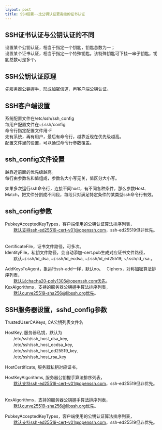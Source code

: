 ```yaml
---
layout: post
title: SSH设置--比公钥认证更高级的证书认证
---
```


## SSH证书认证与公钥认证的不同

设置某个公钥认证，相当于指定一个钥匙，钥匙总数为一；  
设置某个证书认证，相当于指定一个特殊钥匙，该特殊钥匙可下挂一串子钥匙，钥匙总数可是多个。

## SSH公钥认证原理

先服务器公钥握手，形成加密信道，再客户端公钥认证。

## SSH客户端设置

系统配置文件在/etc/ssh/ssh_config  
每用户配置文件在~/.ssh/config  
命令行指定配置文件用-F  
先有系统，再有用户，最后有命令行，越靠近现在优先级越高。  
配置文件里的设置，可以通过命令行参数覆盖。  

## ssh_config文件设置

越靠近前面的优先级越高。  
每行由参数名和值组成，参数名大小写无关，值区分大小写。  

如果多次运行ssh命令行，连接不同host，有不同各种条件，那么参数Host、Match，把文件分割成不同段，每段只对满足特定条件的某类型ssh命令行有效。

## ssh_config参数

PubkeyAcceptedKeyTypes，客户端使用的公钥认证算法排序列表，  
　　默认支持ssh-ed25519-cert-v01@openssh.com，ssh-ed25519但非优先。  　

CertificateFile，证书文件路径，可多次。  
IdentityFile，私钥文件路径，会自动添加-cert.pub生成对应证书文件路径，  
　　默认~/.ssh/id_dsa, ~/.ssh/id_ecdsa, ~/.ssh/id_ed25519, ~/.ssh/id_rsa 。 
  
AddKeysToAgent，象运行ssh-add一样，默认no。  
Ciphers，对称加密算法排序列表，  
　　默认以chacha20-poly1305@openssh.com优先。  
KexAlgorithms，支持的服务器公钥握手算法排序列表，  
　　默认curve25519-sha256@libssh.org优先。  

## SSH服务器设置，sshd_config参数

TrustedUserCAKeys, CA公钥列表文件名  

HostKey, 服务器私钥，默认为  
　　/etc/ssh/ssh_host_dsa_key,  
　　/etc/ssh/ssh_host_ecdsa_key,  
　　/etc/ssh/ssh_host_ed25519_key,  
　　/etc/ssh/ssh_host_rsa_key  

HostCertificate, 服务器私钥对应证书， 

HostKeyAlgorithms, 服务器公钥握手算法排序列表，  
　　默认支持ssh-ed25519-cert-v01@openssh.com，ssh-ed25519但非优先。  　
  
KexAlgorithms，支持的服务器公钥握手算法排序列表，  
　　默认curve25519-sha256@libssh.org优先。  
  
PubkeyAcceptedKeyTypes，客户端使用的公钥认证算法排序列表，  
　　默认支持ssh-ed25519-cert-v01@openssh.com，ssh-ed25519但非优先。  　
